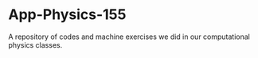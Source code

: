 # App-Physics-155
A repository of codes and machine exercises we did in our computational physics classes. 
